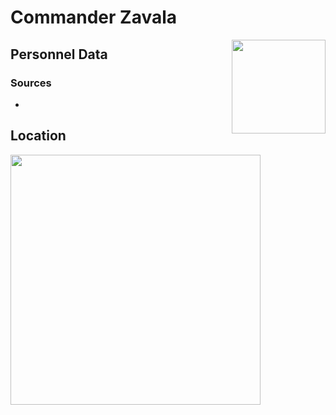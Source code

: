 # Commander Zavala
<img align="right" src="https://ras117mike.github.io/Destiny2/images/vendors/commander_zavala.png" width="150">

## Personnel Data


### Sources
*

## Location


<img src="https://ras117mike.github.io/Destiny2/images/maps/commander_zavala_location.jpg" width="400">
